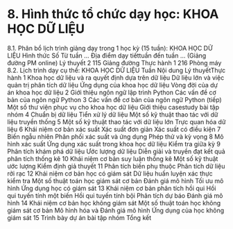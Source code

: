 # 8. Hình thức tổ chức dạy học: KHOA HỌC DỮ LIỆU
8.1. Phân bổ lịch trình giảng dạy trong 1 học kỳ (15 tuần): KHOA HỌC DỮ LIỆU Hình thức Số Từ tuần ... Địa điểm dạy tiếttuần đến tuần ... (Giảng đường PM online) Lý thuyết 2 115 Giảng đường Thực hành 1 216 Phòng máy 8.2. Lịch trình dạy cụ thể: KHOA HỌC DỮ LIỆU Tuần Nội dung Lý thuyếtThực hành 1 Khoa học dữ liệu và ra quyết định dựa trên dữ liệu Dữ liệu lớn và việc quản trị phân tích dữ liệu Ứng dụng của khoa học dữ liệu Vòng đời của dự án khoa học dữ liệu 2 Giới thiệu ngôn ngữ lập trình Python Các vấn đề cơ bản của ngôn ngữ Python 3 Các vấn đề cơ bản của ngôn ngữ Python (tiếp) Một số thư viện phục vụ cho khoa học dữ liệu Giới thiệu casestudy bài tập nhóm 4 Chuẩn bị dữ liệu Tiển xử lý dữ liệu Một số kỹ thuật thao tác với dữ liệu truyền thống 5 Một số kỹ thuật thao tác với dữ liệu lớn Trực quan hóa dữ liệu 6 Khái niệm cơ bản xác suất Xác suất đơn giản Xác suất có điều kiện 7 Biến ngẫu nhiên Phân phối xác suất và ứng dụng Phép thử và kỳ vọng 8 Mô hình xác suất Ứng dụng xác suất trong khoa học dữ liệu Kiểm tra giữa kỳ 9 Phân tích khám phá dữ liệu Ước lượng dữ liệu Diễn giải và truyền đạt kết quả phân tích thống kê 10 Khái niệm cơ bản suy luận thống kê Một số kỹ thuật ước lượng Kiểm định giả thuyết 11 Phân tích biến phụ thuộc Phân tích dữ liệu rởi rạc 12 Khái niệm cơ bản học có giám sát Dữ liệu huấn luyện xác thực kiểm tra Một số thuật toán học giám sát cơ bản Đánh giá mô hình Tối ưu mô hình Ứng dụng học có giám sát 13 Khái niệm cơ bản phân tích hồi qui Hồi qui tuyến tính một biến Hồi qui tuyến tính bội Phân tích dự báo Đánh giá mô hình 14 Khái niệm cơ bản học không giám sát Một số thuật toán học không giám sát cơ bản Mô hình hóa và Đánh giá mô hình Ứng dụng của học không giám sát 15 Trình bày dự án bài tập nhóm Tổng kết

